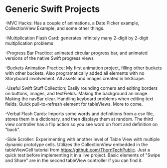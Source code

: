 # Generic Swift Projects

-MVC Hacks: Has a couple of animations, a Date Picker example, CollectionView Example, and some other things.

-Multiplication Flash Card: generates infinitely many 2-digit by 2-digit multiplication problems

-Progress Bar Practice: animated circular progress bar, and animated versions of the native Swift progress views

-Buckets Animation Practice: My first animation project, filling other buckets with other buckets. Also programatically added all elements with no Storyboard involvement. All assets and images created in InkScape.

-Useful Swift Stuff Collection: Easily rounding corners and editing borders on buttons, images, and textFields. Making the background an image. Making the navBar clear. Handling keyboard problems when editing text fields. Quick pull-to-refresh element for tableViews. More to come.

-Verbal Flash Cards: Imports some words and definitions from a csv file, stores them in a dictionary, and then displays them at random. The third view controller has a flip action so you see word on front and definition on "back". 

-Side Scroller: Experimenting with another level of Table View with multiple dynamic prototype cells. Utilizes the CollectionView embedded in the tableViewCell tutorial from https://github.com/ThornTechPublic. Just a quick test before implementing it in a live project. Basic elements of "Swipe and Share" are in the second tableView controller if you can find it.


